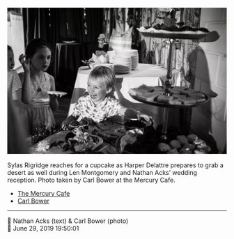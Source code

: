 ![Sylas Rigridge reaches for a cupcake](assets/2019-06-29-set-3-the-reception-65.webp)

Sylas Rigridge reaches for a cupcake as Harper Delattre prepares to grab a desert as well during Len Montgomery and Nathan Acks’ wedding reception. Photo taken by Carl Bower at the Mercury Cafe.

* [The Mercury Cafe](http://mercurycafe.com)
* [Carl Bower](https://carlbowerphotos.com)

- - - -

<span aria-hidden="true">👥</span> Nathan Acks (text) & Carl Bower (photo)  
<span aria-hidden="true">📅</span> June 29, 2019 19:50:01
